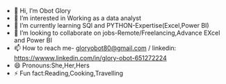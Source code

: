 - 👋 Hi, I’m Obot Glory
- 👀 I’m interested in Working as a data analyst
- 🌱 I’m currently learning SQl and PYTHON-Expertise(Excel,Power BI)
- 💞️ I’m looking to collaborate on jobs-Remote/Freelancing,Advance EXcel and Power BI
- 📫 How to reach me- gloryobot80@gmail.com / linkedin: https://wwww.linkedin.com/in/glory-obot-651272224
- 😄 Pronouns:She,Her,Hers
- ⚡ Fun fact:Reading,Cooking,Travelling

<!---
Cominghomesky/Cominghomesky is a ✨ special ✨ repository because its `README.md` (this file) appears on your GitHub profile.
You can click the Preview link to take a look at your changes.
--->
